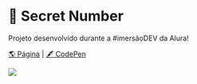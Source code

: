 # 🔮 Secret Number

Projeto desenvolvido durante a #imersãoDEV da Alura!  

[🌎 Página](https://andressadacosta.github.io/secret-number/)  |  [🖋 CodePen](https://codepen.io/andressadacosta/full/QWawRON)


<img src="https://github.com/AndressaDaCosta/secret-number/blob/main/img/Captura%20de%20Tela%202022-04-01%20a%CC%80s%2018.25.11.png?raw=true">
 
